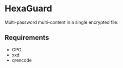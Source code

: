 # HexaGuard

Multi-password multi-content in a single encrypted file.

## Requirements

- GPG
- xxd
- qrencode